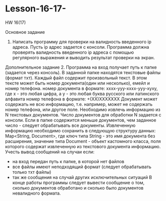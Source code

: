 # Lesson-16-17-
HW 16(17)

Основное задание
1. Написать программу для проверки на валидность введенного ip адреса.
Пусть ip адрес задается с консоли.
Программа должна проверять валидность введенного ip адреса с помощью регулярного выражения и выводить результат проверки на экран.


Дополнительное задание
2. Программа на вход получает путь к папке (задается через консоль).
В заданной папке находятся текстовые файлы (формат тхт).
Каждый файл содержит произвольный текст. В этом тексте может быть номер документа(один или несколько), емейл и номер телефона.
номер документа в формате: xxxx-yyy-xxxx-yyy-xyxy, где x - это любая цифра, а y - это любая буква русского или латинского алфавита номер телефона в формате: +(ХХ)ХХХХХХХ
Документ может содержать не всю информацию, т.е. например, может не содержать номер телефона, или другое поле.
Необходимо извлечь информацию из N текстовых документов. Число документов для обработки N задается с консоли.
Если в папке содержится меньше документов, чем заданное число - следует обрабатывать все документы.
Извлеченную информацию необходимо сохранить в следующую структуру данных:
Map<String, Document>, где ключ типа String - это имя документа без расширения, значение типа Document - объект кастомного класса, поля которого содержат извлеченную из текстового документа информацию.
Учесть вывод сообщений на случаи если:
- на вход передан путь к папке, в которой нет файлов
- все файлы имеют неподходящий формат (следует обрабатывать только тхт файлы)
- так же сообщения на случай других исключительных ситуаций
В конце работы программы следует вывести сообщение о том, сколько документов обработано и сколько было документов невалидного формата.
